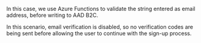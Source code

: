 In this case, we use Azure Functions to validate the string entered as email address, before writing to AAD B2C.

In this scenario, email verification is disabled, so no verification codes are being sent before allowing the user to continue with the sign-up process.